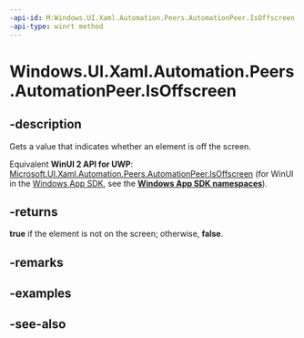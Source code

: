 ```yaml
---
-api-id: M:Windows.UI.Xaml.Automation.Peers.AutomationPeer.IsOffscreen
-api-type: winrt method
---
```


<!-- Method syntax
public bool IsOffscreen()
-->

# Windows.UI.Xaml.Automation.Peers.AutomationPeer.IsOffscreen

## -description
Gets a value that indicates whether an element is off the screen.

Equivalent **WinUI 2 API for UWP**: [Microsoft.UI.Xaml.Automation.Peers.AutomationPeer.IsOffscreen](/windows/winui/api/microsoft.ui.xaml.automation.peers.automationpeer.isoffscreen) (for WinUI in the [Windows App SDK](/windows/apps/windows-app-sdk/), see the **[Windows App SDK namespaces](/windows/windows-app-sdk/api/winrt/)**).

## -returns
**true** if the element is not on the screen; otherwise, **false**.

## -remarks

## -examples

## -see-also
